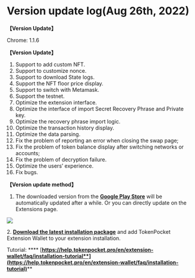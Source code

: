 # Version update log(Aug 26th, 2022)

**【Version Update】**&#x20;

Chrome: 1.1.6&#x20;



**【Version Update】**

1. Support to add custom NFT.
2. Support to customize nonce.
3. Support to download State logs.
4. Support the NFT floor price display.
5. Support to switch with Metamask.
6. Support the testnet.
7. Optimize the extension interface.
8. Optimize the interface of import Secret Recovery Phrase and Private key.
9. Optimize the recovery phrase import logic.
10. Optimize the transaction history display.
11. Optimize the data parsing.
12. Fix the problem of reporting an error when closing the swap page;
13. Fix the problem of token balance display after switching networks or accounts;
14. Fix the problem of decryption failure.
15. Optimize the users’ experience.
16. Fix bugs.



**【Version update method】‌**

1. The downloaded version from the [**Google Play Store**](https://chrome.google.com/webstore/detail/tokenpocket/mfgccjchihfkkindfppnaooecgfneiii?hl=en-us) will be automatically updated after a while. Or you can directly update on the Extensions page.

![](<../../.gitbook/assets/组 6.png>)

2\. [**Download the latest installation package**](https://extension.tokenpocket.pro/#/) and add TokenPocket Extension Wallet to your extension installation.&#x20;

Tutorial: **** [**https://help.tokenpocket.pro/en/extension-wallet/faq/installation-tutorial**](https://help.tokenpocket.pro/en/extension-wallet/faq/installation-tutorial)****
